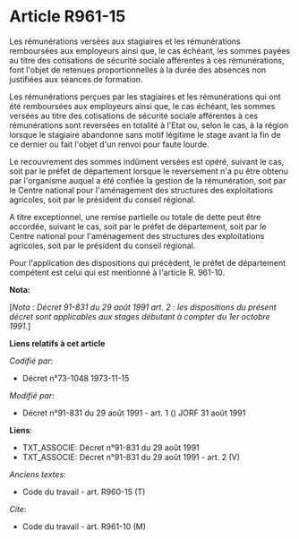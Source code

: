# Article R961-15

Les rémunérations versées aux stagiaires et les rémunérations remboursées aux employeurs ainsi que, le cas échéant, les
sommes payées au titre des cotisations de sécurité sociale afférentes à ces rémunérations, font l'objet de retenues
proportionnelles à la durée des absences non justifiées aux séances de formation.

Les rémunérations perçues par les stagiaires et les rémunérations qui ont été remboursées aux employeurs ainsi que, le cas
échéant, les sommes versées au titre des cotisations de sécurité sociale afférentes à ces rémunérations sont reversées en
totalité à l'Etat ou, selon le cas, à la région lorsque le stagiaire abandonne sans motif légitime le stage avant la fin de
ce dernier ou fait l'objet d'un renvoi pour faute lourde.

Le recouvrement des sommes indûment versées est opéré, suivant le cas, soit par le préfet de département lorsque le
reversement n'a pu être obtenu par l'organisme auquel a été confiée la gestion de la rémunération, soit par le Centre
national pour l'aménagement des structures des exploitations agricoles, soit par le président du conseil régional.

A titre exceptionnel, une remise partielle ou totale de dette peut être accordée, suivant le cas, soit par le préfet de
département, soit par le Centre national pour l'aménagement des structures des exploitations agricoles, soit par le président
du conseil régional.

Pour l'application des dispositions qui précèdent, le préfet de département compétent est celui qui est mentionné à l'article
R. 961-10.

**Nota:**

[*Nota : Décret 91-831 du 29 août 1991 art. 2 : les dispositions du présent décret sont applicables aux stages débutant à
compter du 1er octobre 1991.*]

**Liens relatifs à cet article**

_Codifié par_:

  - Décret n°73-1048 1973-11-15

_Modifié par_:

  - Décret n°91-831 du 29 août 1991 - art. 1 () JORF 31 août 1991

**Liens**:

  - TXT_ASSOCIE: Décret n°91-831 du 29 août 1991
  - TXT_ASSOCIE: Décret n°91-831 du 29 août 1991 - art. 2 (V)

_Anciens textes_:

  - Code du travail - art. R960-15 (T)

_Cite_:

  - Code du travail - art. R961-10 (M)
